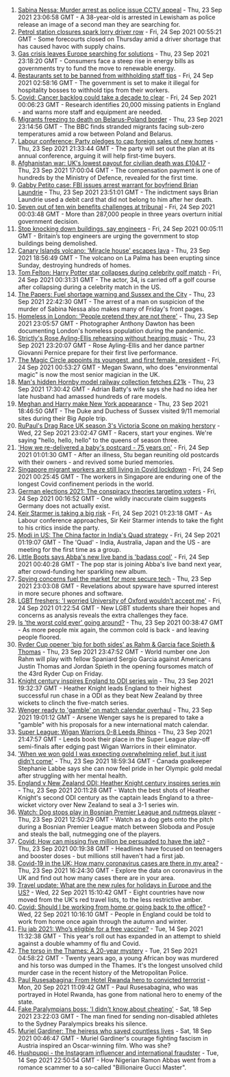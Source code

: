 1. [Sabina Nessa: Murder arrest as police issue CCTV appeal](https://www.bbc.co.uk/news/uk-england-58671588?at_medium=RSS&at_campaign=KARANGA) - Thu, 23 Sep 2021 23:06:58 GMT - A 38-year-old is arrested in Lewisham as police release an image of a second man they are searching for.
2. [Petrol station closures spark lorry driver row](https://www.bbc.co.uk/news/business-58673567?at_medium=RSS&at_campaign=KARANGA) - Fri, 24 Sep 2021 00:55:21 GMT - Some forecourts closed on Thursday amid a driver shortage that has caused havoc with supply chains.
3. [Gas crisis leaves Europe searching for solutions](https://www.bbc.co.uk/news/world-europe-58650634?at_medium=RSS&at_campaign=KARANGA) - Thu, 23 Sep 2021 23:18:20 GMT - Consumers face a steep rise in energy bills as governments try to fund the move to renewable energy.
4. [Restaurants set to be banned from withholding staff tips](https://www.bbc.co.uk/news/business-58669632?at_medium=RSS&at_campaign=KARANGA) - Fri, 24 Sep 2021 02:58:16 GMT - The government is set to make it illegal for hospitality bosses to withhold tips from their workers.
5. [Covid: Cancer backlog could take a decade to clear](https://www.bbc.co.uk/news/health-58670553?at_medium=RSS&at_campaign=KARANGA) - Fri, 24 Sep 2021 00:06:23 GMT - Research identifies 20,000 missing patients in England - and warns more staff and equipment are needed.
6. [Migrants freezing to death on Belarus-Poland border](https://www.bbc.co.uk/news/world-europe-58671941?at_medium=RSS&at_campaign=KARANGA) - Thu, 23 Sep 2021 23:14:56 GMT - The BBC finds stranded migrants facing sub-zero temperatures amid a row between Poland and Belarus.
7. [Labour conference: Party pledges to cap foreign sales of new homes](https://www.bbc.co.uk/news/uk-politics-58670355?at_medium=RSS&at_campaign=KARANGA) - Thu, 23 Sep 2021 21:33:44 GMT - The party will set out the plan at its annual conference, arguing it will help first-time buyers.
8. [Afghanistan war: UK's lowest payout for civilian death was £104.17](https://www.bbc.co.uk/news/uk-58653492?at_medium=RSS&at_campaign=KARANGA) - Thu, 23 Sep 2021 17:00:04 GMT - The compensation payment is one of hundreds by the Ministry of Defence, revealed for the first time.
9. [Gabby Petito case: FBI issues arrest warrant for boyfriend Brian Laundrie](https://www.bbc.co.uk/news/world-us-canada-58673547?at_medium=RSS&at_campaign=KARANGA) - Thu, 23 Sep 2021 23:51:01 GMT - The indictment says Brian Laundrie used a debit card that did not belong to him after her death.
10. [Seven out of ten win benefits challenges at tribunal](https://www.bbc.co.uk/news/uk-58284613?at_medium=RSS&at_campaign=KARANGA) - Fri, 24 Sep 2021 00:03:48 GMT - More than 287,000 people in three years overturn initial government decision.
11. [Stop knocking down buildings, say engineers](https://www.bbc.co.uk/news/science-environment-58667328?at_medium=RSS&at_campaign=KARANGA) - Fri, 24 Sep 2021 00:05:11 GMT - Britain’s top engineers are urging the government to stop buildings being demolished.
12. [Canary Islands volcano: 'Miracle house' escapes lava](https://www.bbc.co.uk/news/world-europe-58672303?at_medium=RSS&at_campaign=KARANGA) - Thu, 23 Sep 2021 18:56:49 GMT - The volcano on La Palma has been erupting since Sunday, destroying hundreds of homes.
13. [Tom Felton: Harry Potter star collapses during celebrity golf match](https://www.bbc.co.uk/news/world-us-canada-58673550?at_medium=RSS&at_campaign=KARANGA) - Fri, 24 Sep 2021 00:31:31 GMT - The actor, 34, is carried off a golf course after collapsing during a celebrity match in the US.
14. [The Papers: Fuel shortage warning and Sussex and the City](https://www.bbc.co.uk/news/blogs-the-papers-58673167?at_medium=RSS&at_campaign=KARANGA) - Thu, 23 Sep 2021 22:42:30 GMT - The arrest of a man on suspicion of the murder of Sabina Nessa also makes many of Friday's front pages.
15. [Homeless in London: 'People pretend they are not there'](https://www.bbc.co.uk/news/uk-england-london-58639151?at_medium=RSS&at_campaign=KARANGA) - Thu, 23 Sep 2021 23:05:57 GMT - Photographer Anthony Dawton has been documenting London's homeless population during the pandemic.
16. [Strictly's Rose Ayling-Ellis rehearsing without hearing music](https://www.bbc.co.uk/news/entertainment-arts-58658886?at_medium=RSS&at_campaign=KARANGA) - Thu, 23 Sep 2021 23:20:07 GMT - Rose Ayling-Ellis and her dance partner Giovanni Pernice prepare for their first live performance.
17. [The Magic Circle appoints its youngest, and first female, president](https://www.bbc.co.uk/news/newsbeat-58666725?at_medium=RSS&at_campaign=KARANGA) - Fri, 24 Sep 2021 00:53:27 GMT - Megan Swann, who does "environmental magic" is now the most senior magician in the UK.
18. [Man's hidden Hornby model railway collection fetches £21k](https://www.bbc.co.uk/news/uk-england-humber-58668109?at_medium=RSS&at_campaign=KARANGA) - Thu, 23 Sep 2021 17:30:42 GMT - Adrian Batty's wife says she had no idea her late husband had amassed hundreds of rare models.
19. [Meghan and Harry make New York appearance](https://www.bbc.co.uk/news/uk-58672204?at_medium=RSS&at_campaign=KARANGA) - Thu, 23 Sep 2021 18:46:50 GMT - The Duke and Duchess of Sussex visited 9/11 memorial sites during their Big Apple trip.
20. [RuPaul's Drag Race UK season 3's Victoria Scone on making herstory](https://www.bbc.co.uk/news/entertainment-arts-58656172?at_medium=RSS&at_campaign=KARANGA) - Wed, 22 Sep 2021 23:02:47 GMT - Racers, start your engines. We're saying "hello, hello, hello" to the queens of season three.
21. ['How we re-delivered a baby's postcard - 75 years on'](https://www.bbc.co.uk/news/stories-58585540?at_medium=RSS&at_campaign=KARANGA) - Fri, 24 Sep 2021 01:01:30 GMT - After an illness, Stu began reuniting old postcards with their owners - and revived some buried memories.
22. [Singapore migrant workers are still living in Covid lockdown](https://www.bbc.co.uk/news/world-asia-58580337?at_medium=RSS&at_campaign=KARANGA) - Fri, 24 Sep 2021 00:25:45 GMT - The workers in Singapore are enduring one of the longest Covid confinement periods in the world.
23. [German elections 2021: The conspiracy theories targeting voters](https://www.bbc.co.uk/news/world-europe-58655702?at_medium=RSS&at_campaign=KARANGA) - Fri, 24 Sep 2021 00:16:52 GMT - One wildly inaccurate claim suggests Germany does not actually exist.
24. [Keir Starmer is taking a big risk](https://www.bbc.co.uk/news/uk-politics-58666569?at_medium=RSS&at_campaign=KARANGA) - Fri, 24 Sep 2021 01:23:18 GMT - As Labour conference approaches, Sir Keir Starmer intends to take the fight to his critics inside the party.
25. [Modi in US: The China factor in India's Quad strategy](https://www.bbc.co.uk/news/world-asia-india-58662655?at_medium=RSS&at_campaign=KARANGA) - Fri, 24 Sep 2021 01:19:07 GMT - The 'Quad' - India, Australia, Japan and the US - are meeting for the first time as a group.
26. [Little Boots says Abba's new live band is 'badass cool'](https://www.bbc.co.uk/news/entertainment-arts-58649415?at_medium=RSS&at_campaign=KARANGA) - Fri, 24 Sep 2021 00:40:28 GMT - The pop star is joining Abba's live band next year, after crowd-funding her sparkling new album.
27. [Spying concerns fuel the market for more secure tech](https://www.bbc.co.uk/news/business-58543977?at_medium=RSS&at_campaign=KARANGA) - Thu, 23 Sep 2021 23:03:08 GMT - Revelations about spyware have spurred interest in more secure phones and software.
28. [LGBT freshers: 'I worried University of Oxford wouldn't accept me'](https://www.bbc.co.uk/news/education-58652371?at_medium=RSS&at_campaign=KARANGA) - Fri, 24 Sep 2021 01:22:54 GMT - New LGBT students share their hopes and concerns as analysis reveals the extra challenges they face.
29. [Is 'the worst cold ever' going around?](https://www.bbc.co.uk/news/newsbeat-58624295?at_medium=RSS&at_campaign=KARANGA) - Thu, 23 Sep 2021 00:38:47 GMT - As more people mix again, the common cold is back - and leaving people floored.
30. [Ryder Cup opener 'big for both sides' as Rahm & Garcia face Spieth & Thomas](https://www.bbc.co.uk/sport/golf/58672860?at_medium=RSS&at_campaign=KARANGA) - Thu, 23 Sep 2021 23:47:52 GMT - World number one Jon Rahm will play with fellow Spaniard Sergio Garcia against Americans Justin Thomas and Jordan Spieth in the opening foursomes match of the 43rd Ryder Cup on Friday.
31. [Knight century inspires England to ODI series win](https://www.bbc.co.uk/sport/cricket/58671690?at_medium=RSS&at_campaign=KARANGA) - Thu, 23 Sep 2021 19:32:37 GMT - Heather Knight leads England to their highest successful run chase in a ODI as they beat New Zealand by three wickets to clinch the five-match series.
32. [Wenger ready to 'gamble' on match calendar overhaul](https://www.bbc.co.uk/sport/football/58668646?at_medium=RSS&at_campaign=KARANGA) - Thu, 23 Sep 2021 19:01:12 GMT - Arsene Wenger says he is prepared to take a "gamble" with his proposals for a new international match calendar.
33. [Super League: Wigan Warriors 0-8 Leeds Rhinos](https://www.bbc.co.uk/sport/rugby-league/58654093?at_medium=RSS&at_campaign=KARANGA) - Thu, 23 Sep 2021 21:47:57 GMT - Leeds book their place in the Super League play-off semi-finals after edging past Wigan Warriors in their eliminator.
34. ['When we won gold I was expecting overwhelming relief, but it just didn't come'](https://www.bbc.co.uk/sport/football/58672237?at_medium=RSS&at_campaign=KARANGA) - Thu, 23 Sep 2021 18:59:34 GMT - Canada goalkeeper Stephanie Labbe says she can now feel pride in her Olympic gold medal after struggling with her mental health.
35. [England v New Zealand ODI: Heather Knight century inspires series win](https://www.bbc.co.uk/sport/av/cricket/58586313?at_medium=RSS&at_campaign=KARANGA) - Thu, 23 Sep 2021 20:11:28 GMT - Watch the best shots of Heather Knight's second ODI century as the captain leads England to a three-wicket victory over New Zealand to seal a 3-1 series win.
36. [Watch: Dog stops play in Bosnian Premier League and nutmegs player](https://www.bbc.co.uk/sport/av/football/58666923?at_medium=RSS&at_campaign=KARANGA) - Thu, 23 Sep 2021 12:50:29 GMT - Watch as a dog gets onto the pitch during a Bosnian Premier League match between Sloboda and Posuje and steals the ball, nutmegging one of the players.
37. [Covid: How can missing five million be persuaded to have the jab?](https://www.bbc.co.uk/news/health-58594542?at_medium=RSS&at_campaign=KARANGA) - Thu, 23 Sep 2021 00:19:38 GMT - Headlines have focused on teenagers and booster doses - but millions still haven't had a first jab.
38. [Covid-19 in the UK: How many coronavirus cases are there in my area?](https://www.bbc.co.uk/news/uk-51768274?at_medium=RSS&at_campaign=KARANGA) - Thu, 23 Sep 2021 16:24:30 GMT - Explore the data on coronavirus in the UK and find out how many cases there are in your area.
39. [Travel update: What are the new rules for holidays in Europe and the US?](https://www.bbc.co.uk/news/explainers-52544307?at_medium=RSS&at_campaign=KARANGA) - Wed, 22 Sep 2021 15:10:42 GMT - Eight countries have now moved from the UK's red travel lists, to the less restrictive amber.
40. [Covid: Should I be working from home or going back to the office?](https://www.bbc.co.uk/news/business-52567567?at_medium=RSS&at_campaign=KARANGA) - Wed, 22 Sep 2021 10:16:10 GMT - People in England could be told to work from home once again through the autumn and winter.
41. [Flu jab 2021: Who’s eligible for a free vaccine?](https://www.bbc.co.uk/news/health-53847025?at_medium=RSS&at_campaign=KARANGA) - Tue, 14 Sep 2021 11:32:38 GMT - This year's roll out has expanded in an attempt to shield against a double whammy of flu and Covid.
42. [The torso in the Thames: A 20-year mystery](https://www.bbc.co.uk/news/uk-58415046?at_medium=RSS&at_campaign=KARANGA) - Tue, 21 Sep 2021 04:58:22 GMT - Twenty years ago, a young African boy was murdered and his torso was dumped in the Thames. It's the longest unsolved child murder case in the recent history of the Metropolitan Police.
43. [Paul Rusesabagina: From Hotel Rwanda hero to convicted terrorist](https://www.bbc.co.uk/news/world-africa-58604468?at_medium=RSS&at_campaign=KARANGA) - Mon, 20 Sep 2021 11:09:42 GMT - Paul Rusesabagina, who was portrayed in Hotel Rwanda, has gone from national hero to enemy of the state.
44. [Fake Paralympians boss: 'I didn't know about cheating'](https://www.bbc.co.uk/news/stories-58598677?at_medium=RSS&at_campaign=KARANGA) - Sat, 18 Sep 2021 23:22:03 GMT - The man fined for sending non-disabled athletes to the Sydney Paralympics breaks his silence.
45. [Muriel Gardiner: The heiress who saved countless lives](https://www.bbc.co.uk/news/uk-england-london-58399839?at_medium=RSS&at_campaign=KARANGA) - Sat, 18 Sep 2021 00:46:47 GMT - Muriel Gardiner's courage fighting fascism in Austria inspired an Oscar-winning film. Who was she?
46. [Hushpuppi - the Instagram influencer and international fraudster](https://www.bbc.co.uk/news/world-africa-58553109?at_medium=RSS&at_campaign=KARANGA) - Tue, 14 Sep 2021 22:50:54 GMT - How Nigerian Ramon Abbas went from a romance scammer to a so-called "Billionaire Gucci Master".
